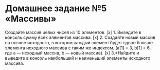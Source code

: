 # Домашнее задание №5 «Массивы»

Создайте массив целых чисел из 10 элементов.
[x] 1. Выведите в консоль сумму всех элементов массива.
[x] 2. Создайте новый массив на основе исходного, в
котором каждый элемент будет вдвое больше
элемента исходного массива с таким же индексом.
(a[1] = 3, b[1] = 6, где a — исходный массив, b — новый
массив).
[x] 3.*Найдите и выведите в консоль наибольший и
наименьший элементы исходного массива.